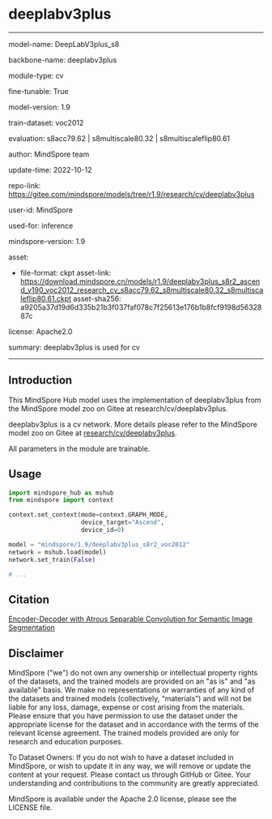 # deeplabv3plus

---

model-name: DeepLabV3plus_s8

backbone-name: deeplabv3plus

module-type: cv

fine-tunable: True

model-version: 1.9

train-dataset: voc2012

evaluation: s8acc79.62 | s8multiscale80.32 | s8multiscaleflip80.61

author: MindSpore team

update-time: 2022-10-12

repo-link: <https://gitee.com/mindspore/models/tree/r1.9/research/cv/deeplabv3plus>

user-id: MindSpore

used-for: inference

mindspore-version: 1.9

asset:

-
    file-format: ckpt
    asset-link: <https://download.mindspore.cn/models/r1.9/deeplabv3plus_s8r2_ascend_v190_voc2012_research_cv_s8acc79.62_s8multiscale80.32_s8multiscaleflip80.61.ckpt>
    asset-sha256: a9205a37d19d6d335b21b3f037faf078c7f25613e176b1b8fcf9198d5632887c

license: Apache2.0

summary: deeplabv3plus is used for cv

---

## Introduction

This MindSpore Hub model uses the implementation of deeplabv3plus from the MindSpore model zoo on Gitee at research/cv/deeplabv3plus.

deeplabv3plus is a cv network. More details please refer to the MindSpore model zoo on Gitee at [research/cv/deeplabv3plus](https://gitee.com/mindspore/models/blob/r1.9/research/cv/deeplabv3plus/README_CN.md).

All parameters in the module are trainable.

## Usage

```python
import mindspore_hub as mshub
from mindspore import context

context.set_context(mode=context.GRAPH_MODE,
                    device_target="Ascend",
                    device_id=0)

model = "mindspore/1.9/deeplabv3plus_s8r2_voc2012"
network = mshub.load(model)
network.set_train(False)

# ...
```

## Citation

[Encoder-Decoder with Atrous Separable Convolution for Semantic Image Segmentation](https://arxiv.org/pdf/1802.02611.pdf)

## Disclaimer

MindSpore ("we") do not own any ownership or intellectual property rights of the datasets, and the trained models are provided on an "as is" and "as available" basis. We make no representations or warranties of any kind of the datasets and trained models (collectively, “materials”) and will not be liable for any loss, damage, expense or cost arising from the materials. Please ensure that you have permission to use the dataset under the appropriate license for the dataset and in accordance with the terms of the relevant license agreement. The trained models provided are only for research and education purposes.

To Dataset Owners: If you do not wish to have a dataset included in MindSpore, or wish to update it in any way, we will remove or update the content at your request. Please contact us through GitHub or Gitee. Your understanding and contributions to the community are greatly appreciated.

MindSpore is available under the Apache 2.0 license, please see the LICENSE file.
